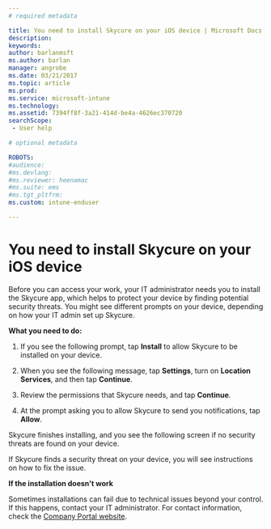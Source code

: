 ```yaml
---
# required metadata

title: You need to install Skycure on your iOS device | Microsoft Docs
description:
keywords:
author: barlanmsftms.author: barlan
manager: angrobe
ms.date: 03/21/2017
ms.topic: article
ms.prod:
ms.service: microsoft-intune
ms.technology:
ms.assetid: 7394ff8f-3a21-414d-be4a-4626ec370720searchScope: - User help

# optional metadata

ROBOTS:  
#audience:
#ms.devlang:
#ms.reviewer: heenamac
#ms.suite: ems
#ms.tgt_pltfrm:
ms.custom: intune-enduser

---
```


# You need to install Skycure on your iOS device

Before you can access your work, your IT administrator needs you to install the Skycure app, which helps to protect your device by finding potential security threats. You might see different prompts on your device, depending on how your IT admin set up Skycure.

**What you need to do:**

1.	If you see the following prompt, tap **Install** to allow Skycure to be installed on your device.
<!--- - 
	![Tap install to install Skycure](./media/ios-lfw-install-app-request.png)
--->
2. When you see the following message, tap **Settings**, turn on **Location Services**, and then tap **Continue**.
<!--- - 
	![Tap Settings and then Location Services](./media/ios-lfw-allow-location-services.png)
--->
3. Review the permissions that Skycure needs, and tap **Continue**.
<!--- - 
	![you are now connected to Skycure](./media/ios-lfw-permissions-lookout-needs.png)
--->
4. At the prompt asking you to allow Skycure to send you notifications, tap **Allow**.
<!--- - 
	![Tap Settings and then Location Services](./media/ios-lfw-allow-notifications.png)
--->
Skycure finishes installing, and you see the following screen if no security threats are found on your device.
<!--- - 
![Skycure found no security threats](./media/ios-lfw-no-threats-found.png)
--->
If Skycure finds a security threat on your device, you will see instructions on how to fix the issue.

**If the installation doesn't work**

Sometimes installations can fail due to technical issues beyond your control. If this happens, contact your IT administrator. For contact information, check the [Company Portal website](http://portal.manage.microsoft.com).
